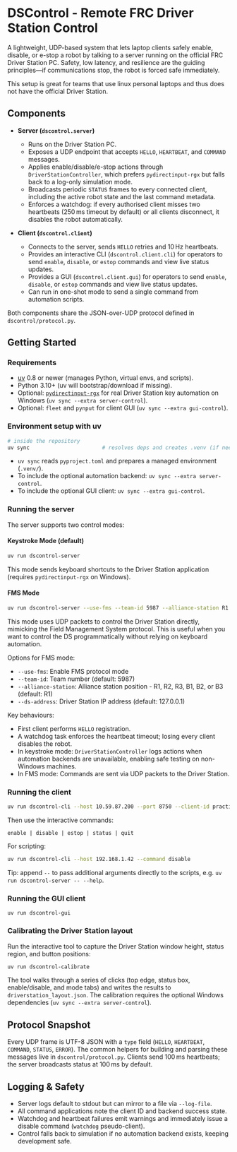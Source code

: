 # DSControl - Remote FRC Driver Station Control

A lightweight, UDP-based system that lets laptop clients safely enable, disable, or e-stop a robot by talking to a server running on the official FRC Driver Station PC. Safety, low latency, and resilience are the guiding principles—if communications stop, the robot is forced safe immediately.

This setup is great for teams that use linux personal laptops and thus does not have the official Driver Station.

## Components

- **Server (`dscontrol.server`)**
  - Runs on the Driver Station PC.
  - Exposes a UDP endpoint that accepts `HELLO`, `HEARTBEAT`, and `COMMAND` messages.
  - Applies enable/disable/e-stop actions through `DriverStationController`, which prefers `pydirectinput-rgx` but falls back to a log-only simulation mode.
  - Broadcasts periodic `STATUS` frames to every connected client, including the active robot state and the last command metadata.
  - Enforces a watchdog: if every authorised client misses two heartbeats (250 ms timeout by default) or all clients disconnect, it disables the robot automatically.

- **Client (`dscontrol.client`)**
  - Connects to the server, sends `HELLO` retries and 10 Hz heartbeats.
  - Provides an interactive CLI (`dscontrol.client.cli`) for operators to send `enable`, `disable`, or `estop` commands and view live status updates.
  - Provides a GUI (`dscontrol.client.gui`) for operators to send `enable`, `disable`, or `estop` commands and view live status updates.
  - Can run in one-shot mode to send a single command from automation scripts.

Both components share the JSON-over-UDP protocol defined in `dscontrol/protocol.py`.

## Getting Started

### Requirements

- [uv](https://docs.astral.sh/uv/) 0.8 or newer (manages Python, virtual envs, and scripts).
- Python 3.10+ (uv will bootstrap/download if missing).
- Optional: [`pydirectinput-rgx`](https://pypi.org/project/pydirectinput-rgx) for real Driver Station key automation on Windows (`uv sync --extra server-control`).
- Optional: `fleet` and `pynput` for client GUI (`uv sync --extra gui-control`).
### Environment setup with uv

```bash
# inside the repository
uv sync                       # resolves deps and creates .venv (if needed)
```

- `uv sync` reads `pyproject.toml` and prepares a managed environment (`.venv/`).
- To include the optional automation backend: `uv sync --extra server-control`.
- To include the optional GUI client: `uv sync --extra gui-control`.

### Running the server

The server supports two control modes:

#### Keystroke Mode (default)

```bash
uv run dscontrol-server
```

This mode sends keyboard shortcuts to the Driver Station application (requires `pydirectinput-rgx` on Windows).

#### FMS Mode

```bash
uv run dscontrol-server --use-fms --team-id 5987 --alliance-station R1 --ds-address 127.0.0.1
```

This mode uses UDP packets to control the Driver Station directly, mimicking the Field Management System protocol. This is useful when you want to control the DS programmatically without relying on keyboard automation.

Options for FMS mode:
- `--use-fms`: Enable FMS protocol mode
- `--team-id`: Team number (default: 5987)
- `--alliance-station`: Alliance station position - R1, R2, R3, B1, B2, or B3 (default: R1)
- `--ds-address`: Driver Station IP address (default: 127.0.0.1)

Key behaviours:

- First client performs `HELLO` registration.
- A watchdog task enforces the heartbeat timeout; losing every client disables the robot.
- In keystroke mode: `DriverStationController` logs actions when automation backends are unavailable, enabling safe testing on non-Windows machines.
- In FMS mode: Commands are sent via UDP packets to the Driver Station.

### Running the client

```bash
uv run dscontrol-cli --host 10.59.87.200 --port 8750 --client-id practice-laptop
```

Then use the interactive commands:

```
enable | disable | estop | status | quit
```

For scripting:

```bash
uv run dscontrol-cli --host 192.168.1.42 --command disable
```

Tip: append `--` to pass additional arguments directly to the scripts, e.g. `uv run dscontrol-server -- --help`.

### Running the GUI client

```
uv run dscontrol-gui
```

### Calibrating the Driver Station layout

Run the interactive tool to capture the Driver Station window height, status region, and button positions:

```bash
uv run dscontrol-calibrate
```

The tool walks through a series of clicks (top edge, status box, enable/disable, and mode tabs) and writes the results to `driverstation_layout.json`. The calibration requires the optional Windows dependencies (`uv sync --extra server-control`).

## Protocol Snapshot

Every UDP frame is UTF-8 JSON with a `type` field (`HELLO`, `HEARTBEAT`, `COMMAND`, `STATUS`, `ERROR`). The common helpers for building and parsing these messages live in `dscontrol/protocol.py`. Clients send 100 ms heartbeats; the server broadcasts status at 100 ms by default.

## Logging & Safety

- Server logs default to stdout but can mirror to a file via `--log-file`.
- All command applications note the client ID and backend success state.
- Watchdog and heartbeat failures emit warnings and immediately issue a disable command (`watchdog` pseudo-client).
- Control falls back to simulation if no automation backend exists, keeping development safe.
